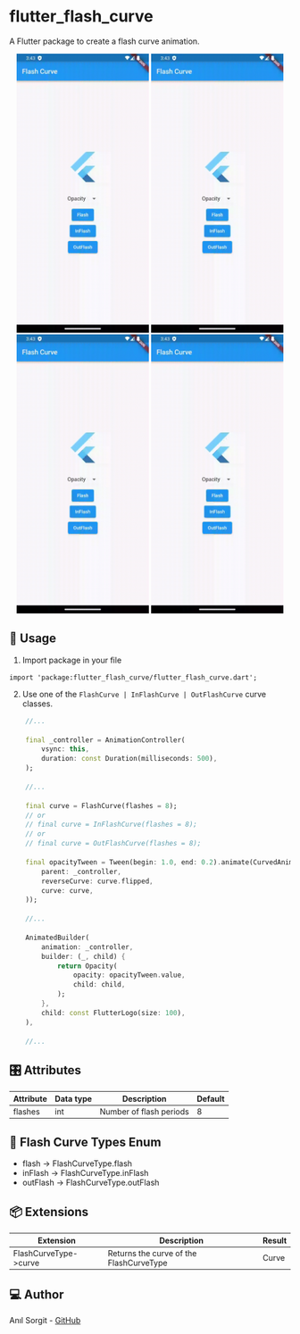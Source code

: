 ﻿# flutter_flash_curve

A Flutter package to create a flash curve animation.

<p align="center">
<img src="./example/assets/gifs/opacity_flash.gif" alt="opacityFlash" title="FlashCurveAnimType.opacity" height="500"/>
<img src="./example/assets/gifs/opacity_flash.gif" alt="scaleFlash" title="FlashCurveAnimType.scale" height="500"/>
<img src="./example/assets/gifs/opacity_flash.gif" alt="translateFlash" title="FlashCurveAnimType.translate" height="500"/>
<img src="./example/assets/gifs/opacity_flash.gif" alt="rotateFlash" title="FlashCurveAnimType.rotate" height="500"/>
</p>

## 📱 Usage

1. Import package in your file

```
import 'package:flutter_flash_curve/flutter_flash_curve.dart';
```

2. Use one of the `FlashCurve | InFlashCurve | OutFlashCurve` curve classes.

```dart
    //...

    final _controller = AnimationController(
        vsync: this,
        duration: const Duration(milliseconds: 500),
    );

    //...

    final curve = FlashCurve(flashes = 8);
    // or
    // final curve = InFlashCurve(flashes = 8);
    // or
    // final curve = OutFlashCurve(flashes = 8);

    final opacityTween = Tween(begin: 1.0, end: 0.2).animate(CurvedAnimation(
        parent: _controller,
        reverseCurve: curve.flipped,
        curve: curve,
    ));

    //...

    AnimatedBuilder(
        animation: _controller,
        builder: (_, child) {
            return Opacity(
                opacity: opacityTween.value,
                child: child,
            );
        },
        child: const FlutterLogo(size: 100),
    ),

    //...
```

## 🎛 Attributes

| Attribute | Data type | Description             | Default |
| --------- | --------- | ----------------------- | ------- |
| flashes   | int       | Number of flash periods | 8       |

## 🎨 Flash Curve Types Enum

- flash -> FlashCurveType.flash
- inFlash -> FlashCurveType.inFlash
- outFlash -> FlashCurveType.outFlash

## 📦 Extensions

| Extension             | Description                             | Result |
| --------------------- | --------------------------------------- | ------ |
| FlashCurveType->curve | Returns the curve of the FlashCurveType | Curve  |

## 💻 Author

Anıl Sorgit - [GitHub](https://github.com/ANILSRGT)
